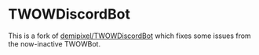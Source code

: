 # TWOWDiscordBot
This is a fork of [demipixel/TWOWDiscordBot](https://github.com/demipixel/TWOWDiscordBot) which fixes some issues from the now-inactive TWOWBot.
